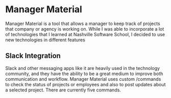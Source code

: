 # Manager Material

Manager Material is a tool that allows a manager to keep track of projects that company or agency is working on. 
While I was able to incorporate a lot of technologies that I learned at Nashville Software School, I decided to 
use new technologies in different features 

## Slack Integration 
Slack and other messaging apps like it are heavily used in the technology community, and they have the ability to be 
a great medium to improve both communication and workflow.  Manager Material uses custom /commands to check the status of projects or
employees and also to post updates about a selected project.  There are currently five commands.
